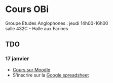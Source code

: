 # Cours OBi 

Groupe Etudes Anglophones : jeudi 14h00-16h00  
salle 432C - Halle aux Farines

## TDO  
### 17 janvier 

- [Cours sur Moodle](https://moodlesupd.script.univ-paris-diderot.fr/course/view.php?id=10115)  
- S'inscrire sur la [Google spreadsheet](https://goo.gl/h1SvhX)  
